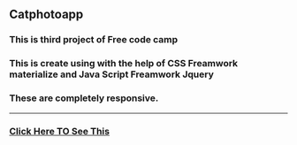 ## Catphotoapp

### This is third project of Free code camp 
### This is create using with the help of CSS Freamwork materialize and Java Script Freamwork Jquery 
### These are completely responsive.

<hr>

### [Click Here TO See This]( https://subratgoogle.github.io/catphotoapp/.)
